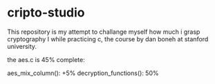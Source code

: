 # cripto-studio

This repository is my attempt to challange myself how much i grasp cryptography I while practicing c, the course by dan boneh at stanford university.

the aes.c is 45% complete:

aes_mix_column(): +5%
decryption_functions(): 50%